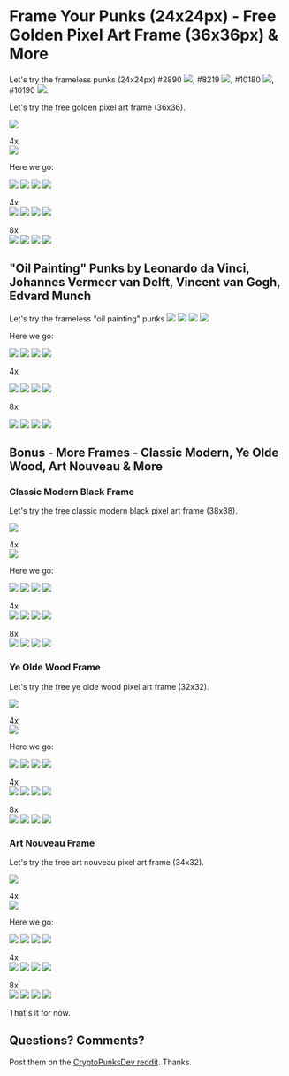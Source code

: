 # Frame Your Punks (24x24px) - Free Golden Pixel Art Frame (36x36px) & More


Let's try the frameless punks (24x24px)
\#2890 ![](i/punk-2890.png),
\#8219 ![](i/punk-8219.png),
\#10180 ![](i/punk-10180.png),
\#10190 ![](i/punk-10190.png).


Let's try the free golden pixel art frame (36x36).

![](i/frame24x24.png)

4x <br> ![](i/frame24x24@4x.png)


Here we go:

![](i/framedpunk-2890.png)
![](i/framedpunk-8219.png)
![](i/framedpunk-10180.png)
![](i/framedpunk-10190.png)

4x <br>
![](i/framedpunk-2890@4x.png)
![](i/framedpunk-8219@4x.png)
![](i/framedpunk-10180@4x.png)
![](i/framedpunk-10190@4x.png)

8x <br>
![](i/framedpunk-2890@8x.png)
![](i/framedpunk-8219@8x.png)
![](i/framedpunk-10180@8x.png)
![](i/framedpunk-10190@8x.png)




## "Oil Painting" Punks by Leonardo da Vinci, Johannes Vermeer van Delft, Vincent van Gogh, Edvard Munch


Let's try the frameless "oil painting" punks
![](i/mona_lisa.png)
![](i/girl_with_a_pearl_earring.png)
![](i/van_gogh_self-portrait.png)
![](i/the_scream.png)

Here we go:

![](i/framed-mona_lisa.png)
![](i/framed-girl_with_a_pearl_earring.png)
![](i/framed-van_gogh_self-portrait.png)
![](i/framed-the_scream.png)

4x <br>

![](i/framed-mona_lisa@4x.png)
![](i/framed-girl_with_a_pearl_earring@4x.png)
![](i/framed-van_gogh_self-portrait@4x.png)
![](i/framed-the_scream@4x.png)

8x <br>

![](i/framed-mona_lisa@8x.png)
![](i/framed-girl_with_a_pearl_earring@8x.png)
![](i/framed-van_gogh_self-portrait@8x.png)
![](i/framed-the_scream@8x.png)





## Bonus - More Frames - Classic Modern, Ye Olde Wood, Art Nouveau & More



### Classic Modern Black Frame

Let's try the free classic modern black pixel art frame (38x38).

![](i/frame_black24x24.png)

4x <br> ![](i/frame_black24x24@4x.png)


Here we go:

![](i/framedpunk_black-2890.png)
![](i/framedpunk_black-8219.png)
![](i/framedpunk_black-10180.png)
![](i/framedpunk_black-10190.png)

4x <br>
![](i/framedpunk_black-2890@4x.png)
![](i/framedpunk_black-8219@4x.png)
![](i/framedpunk_black-10180@4x.png)
![](i/framedpunk_black-10190@4x.png)

8x <br>
![](i/framedpunk_black-2890@8x.png)
![](i/framedpunk_black-8219@8x.png)
![](i/framedpunk_black-10180@8x.png)
![](i/framedpunk_black-10190@8x.png)




### Ye Olde Wood Frame

Let's try the free ye olde wood pixel art frame (32x32).

![](i/frame_24x24_(2).png)

4x <br> ![](i/frame_24x24_(2)@4x.png)


Here we go:

![](i/framedpunk_(2)-2890.png)
![](i/framedpunk_(2)-8219.png)
![](i/framedpunk_(2)-10180.png)
![](i/framedpunk_(2)-10190.png)

4x <br>
![](i/framedpunk_(2)-2890@4x.png)
![](i/framedpunk_(2)-8219@4x.png)
![](i/framedpunk_(2)-10180@4x.png)
![](i/framedpunk_(2)-10190@4x.png)

8x <br>
![](i/framedpunk_(2)-2890@8x.png)
![](i/framedpunk_(2)-8219@8x.png)
![](i/framedpunk_(2)-10180@8x.png)
![](i/framedpunk_(2)-10190@8x.png)




### Art Nouveau Frame

Let's try the free art nouveau pixel art frame (34x32).

![](i/frame_24x24_(3).png)

4x <br> ![](i/frame_24x24_(3)@4x.png)


Here we go:

![](i/framedpunk_(3)-2890.png)
![](i/framedpunk_(3)-8219.png)
![](i/framedpunk_(3)-10180.png)
![](i/framedpunk_(3)-10190.png)

4x <br>
![](i/framedpunk_(3)-2890@4x.png)
![](i/framedpunk_(3)-8219@4x.png)
![](i/framedpunk_(3)-10180@4x.png)
![](i/framedpunk_(3)-10190@4x.png)

8x <br>
![](i/framedpunk_(3)-2890@8x.png)
![](i/framedpunk_(3)-8219@8x.png)
![](i/framedpunk_(3)-10180@8x.png)
![](i/framedpunk_(3)-10190@8x.png)







That's it for now.


## Questions? Comments?

Post them on the [CryptoPunksDev reddit](https://old.reddit.com/r/CryptoPunksDev). Thanks.


